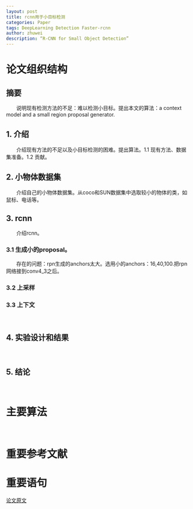 ```yaml
---
layout: post
title: rcnn用于小目标检测
categories: Paper
tags: DeepLearning Detection Faster-rcnn
author: zhuwei
description: “R-CNN for Small Object Detection”
---
```

# 论文组织结构       
## 摘要       
&emsp;&emsp;说明现有检测方法的不足：难以检测小目标。提出本文的算法：a context model and a small region proposal generator.		
## 1. 介绍		
&emsp;&emsp;介绍现有方法的不足以及小目标检测的困难。提出算法。1.1 现有方法、数据集准备。1.2 贡献。		
## 2. 小物体数据集		
&emsp;&emsp;介绍自己的小物体数据集。从coco和SUN数据集中选取较小的物体的类，如鼠标、电话等。		
## 3. rcnn		
&emsp;&emsp;介绍rcnn。		
### 3.1 生成小的proposal。		
&emsp;&emsp;存在的问题：rpn生成的anchors太大。选用小的anchors：16,40,100.把rpn网络接到conv4_3之后。		
### 3.2 上采样		
### 3.3 上下文		
&emsp;&emsp;
##  4. 实验设计和结果		
&emsp;&emsp;
## 5. 结论		
&emsp;&emsp;
# 主要算法		
&emsp;&emsp;
# 重要参考文献		

# 重要语句		


[论文原文](/assets/paper/.pdf)